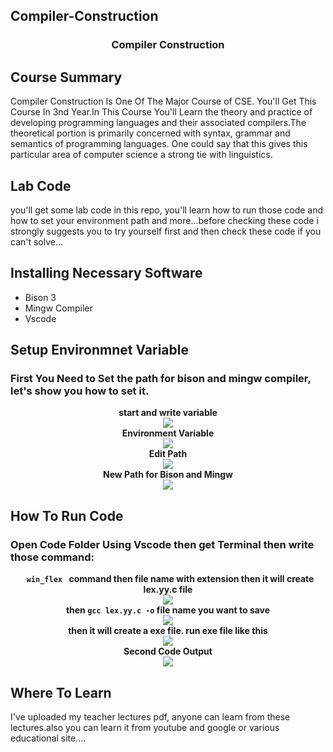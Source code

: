 ## Compiler-Construction
<h3 align="center" > Compiler Construction </h1>

## Course Summary
Compiler Construction Is One Of The Major Course of CSE. You'll Get This Course In 3nd Year.In This Course You'll Learn the theory and practice of developing programming languages and their associated compilers.The theoretical portion is primarily concerned with syntax, grammar and semantics of programming languages. One could say that this gives this particular area of computer science a strong tie with linguistics.

## Lab Code
you'll get some lab code in this repo, you'll learn how to run those code and how to set your environment path and more...before checking these code i strongly suggests you to try yourself first and then check these code if you can't solve...

## Installing Necessary Software
* Bison 3
* Mingw Compiler
* Vscode


## Setup Environmnet Variable 
### First You Need to Set the path for bison and mingw compiler, let's show you how to set it.

<p align="center">
  <b>start and write variable</b><br>
    <img src="ss/variable.png"><br>
   <b> Environment Variable</b><br>
    <img src="ss/edit.PNG"><br>
    <b> Edit Path</b><br>
    <img src="ss/path.PNG"><br>
    <b> New Path for Bison and Mingw</b><br>
    <img src="ss/new path.PNG"><br>
</p>

## How To Run Code
### Open Code Folder Using Vscode then get Terminal then write those command:
<p align="center">
  <b><code> win_flex </code> command then file name with extension then it will create lex.yy.c file</b><br>
    <img src="ss/win_flex.png"><br>
   <b>then <code>gcc lex.yy.c -o</code> file name you want to save </b><br>
    <img src="ss/gcc.png"><br>
    <b>then it will create a exe file. run exe file like this</b><br>
    <img src="ss/example1.PNG"><br>
    <b> Second Code Output</b><br>
    <img src="ss/example2.PNG"><br>
</p>

## Where To Learn
I've uploaded my teacher lectures pdf, anyone can learn from these lectures.also you can learn it from youtube and google or various educational site....

